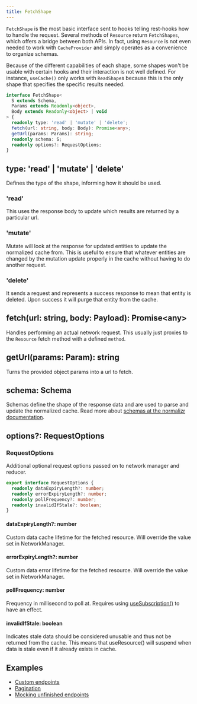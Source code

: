 ```yaml
---
title: FetchShape
---
```


`FetchShape` is the most basic interface sent to hooks telling rest-hooks how to
handle the request. Several methods of `Resource` return `FetchShapes`, which offers a bridge between
both APIs. In fact, using `Resource` is not even needed to work with `CacheProvider` and
simply operates as a convenience to organize schemas.

Because of the different capabilities of each shape, some shapes won't be usable with
certain hooks and their interaction is not well defined. For instance, `useCache()`
only works with `ReadShape`s because this is the only shape that specifies the
specific results needed.

```typescript
interface FetchShape<
  S extends Schema,
  Params extends Readonly<object>,
  Body extends Readonly<object> | void
> {
  readonly type: 'read' | 'mutate' | 'delete';
  fetch(url: string, body: Body): Promise<any>;
  getUrl(params: Params): string;
  readonly schema: S;
  readonly options?: RequestOptions;
}
```

## type: 'read' | 'mutate' | 'delete'

Defines the type of the shape, informing how it should be used.

### 'read'

This uses the response body to update which results are returned by a particular url.

### 'mutate'

Mutate will look at the response for updated entities to update the normalized
cache from. This is useful to ensure that whatever entities are changed by the
mutation update properly in the cache without having to do another request.

### 'delete'

It sends a request and represents a success response to mean that entity is deleted.
Upon success it will purge that entity from the cache.

## fetch(url: string, body: Payload): Promise\<any>

Handles performing an actual network request. This usually just proxies to the `Resource`
fetch method with a defined `method`.

## getUrl(params: Param): string

Turns the provided object params into a url to fetch.

## schema: Schema

Schemas define the shape of the response data and are used to parse and update
the normalized cache. Read more about [schemas at the normalizr documentation](https://github.com/paularmstrong/normalizr/blob/master/docs/api.md#schema).

## options?: RequestOptions

### RequestOptions

Additional optional request options passed on to network manager and reducer.

```typescript
export interface RequestOptions {
  readonly dataExpiryLength?: number;
  readonly errorExpiryLength?: number;
  readonly pollFrequency?: number;
  readonly invalidIfStale?: boolean;
}
```

#### dataExpiryLength?: number

Custom data cache lifetime for the fetched resource. Will override the value set in NetworkManager.

#### errorExpiryLength?: number

Custom data error lifetime for the fetched resource. Will override the value set in NetworkManager.

#### pollFrequency: number

Frequency in millisecond to poll at. Requires using [useSubscription()](./useSubscription.md) to have
an effect.

#### invalidIfStale: boolean

Indicates stale data should be considered unusable and thus not be returned from the cache. This means
that useResource() will suspend when data is stale even if it already exists in cache.

## Examples

- [Custom endpoints](../guides/endpoints)
- [Pagination](../guides/pagination)
- [Mocking unfinished endpoints](../guides/mocking-unfinished)
